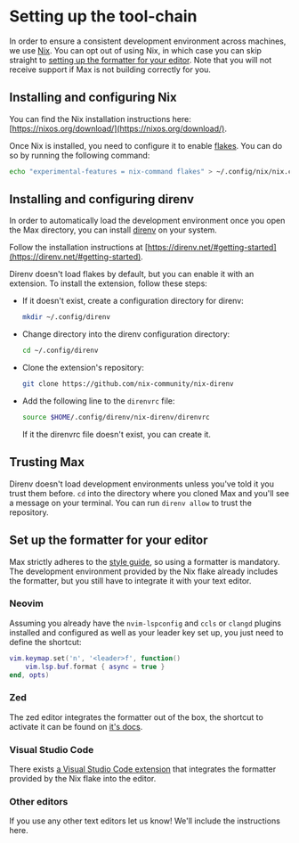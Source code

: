 # Setting up the tool-chain

In order to ensure a consistent development environment across machines, we
use [Nix](https://nixos.org/). You can opt out of using Nix, in which case you
can skip straight to [setting up the formatter for your editor](#set-up-the-formatter-for-your-editor).
Note that you will not receive support if Max is not building correctly for you.

## Installing and configuring Nix
You can find the Nix installation instructions here: [https://nixos.org/download/](https://nixos.org/download/).

Once Nix is installed, you need to configure it to enable [flakes](https://nixos.wiki/wiki/flakes).
You can do so by running the following command:

```bash
echo "experimental-features = nix-command flakes" > ~/.config/nix/nix.conf
```

## Installing and configuring direnv
In order to automatically load the development environment once you open the
Max directory, you can install [direnv](https://direnv.net/) on your system.

Follow the installation instructions at [https://direnv.net/#getting-started](https://direnv.net/#getting-started).

Direnv doesn't load flakes by default, but you can enable it with an extension.
To install the extension, follow these steps:
 - If it doesn't exist, create a configuration directory for direnv:
   ```bash
   mkdir ~/.config/direnv
   ```

 - Change directory into the direnv configuration directory:
   ```bash
   cd ~/.config/direnv
   ```

 - Clone the extension's repository:
   ```bash
   git clone https://github.com/nix-community/nix-direnv
   ```

 - Add the following line to the `direnvrc` file:
    ```bash
    source $HOME/.config/direnv/nix-direnv/direnvrc
    ```

    If it the direnvrc file doesn't exist, you can create it.

## Trusting Max
Direnv doesn't load development environments unless you've told it you trust
them before. `cd` into the directory where you cloned Max and you'll see a
message on your terminal. You can run `direnv allow` to trust the repository.

## Set up the formatter for your editor
Max strictly adheres to the [style guide](../../contributing/style/format.md),
so using a formatter is mandatory. The development environment provided by the
Nix flake already includes the formatter, but you still have to integrate it
with your text editor.

### Neovim
Assuming you already have the `nvim-lspconfig` and `ccls` or `clangd` plugins
installed and configured as well as your leader key set up, you just need to
define the shortcut:
```lua
vim.keymap.set('n', '<leader>f', function()
    vim.lsp.buf.format { async = true }
end, opts)
```

### Zed
The zed editor integrates the formatter out of the box, the shortcut to activate
it can be found on [it's docs](https://zed.dev/docs/languages/cpp#formatting).

### Visual Studio Code
There exists [a Visual Studio Code extension](https://marketplace.visualstudio.com/items?itemName=xaver.clang-format)
that integrates the formatter provided by the Nix flake into the editor.

### Other editors
If you use any other text editors let us know! We'll include the instructions
here.
